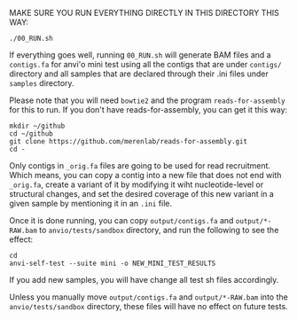 MAKE SURE YOU RUN EVERYTHING DIRECTLY IN THIS DIRECTORY THIS WAY:

    ./00_RUN.sh

If everything goes well, running `00_RUN.sh` will generate BAM files and a
`contigs.fa` for anvi'o mini test using all the contigs that are under
`contigs/` directory and all samples that are declared through their .ini
files under `samples` directory.

Please note that you will need `bowtie2` and the program `reads-for-assembly`
for this to run. If you don't have reads-for-assembly, you can get it this way:

    mkdir ~/github
    cd ~/github
    git clone https://github.com/merenlab/reads-for-assembly.git
    cd -

Only contigs in `_orig.fa` files are going to be used for read recruitment. Which
means, you can copy a contig into a new file that does not end with `_orig.fa`,
create a variant of it by modifying it wiht nucleotide-level or structural changes,
and set the desired coverage of this new variant in a given sample by mentioning
it in an `.ini` file.

Once it is done running, you can copy `output/contigs.fa` and `output/*-RAW.bam` to
`anvio/tests/sandbox` directory, and run the following to see the effect:

    cd
    anvi-self-test --suite mini -o NEW_MINI_TEST_RESULTS

If you add new samples, you will have change all test sh files accordingly.

Unless you manually move `output/contigs.fa` and `output/*-RAW.bam` into the
`anvio/tests/sandbox` directory, these files will have no effect on future
tests.
